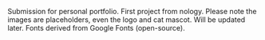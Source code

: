 
Submission for personal portfolio. First project from nology. Please note the images are placeholders, even the logo and cat mascot. Will be updated later.
Fonts derived from Google Fonts (open-source).
